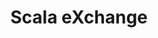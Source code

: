 ---
category: event
title: Scala eXchange
logo: /resources/img/scalaexchange.png
location: London
description: "The Scala eXchange will bring together 300+ Scala enthusiasts, software developers, and leading experts."
start: 2 December 2013
end: 3 December 2013
link-out: http://skillsmatter.com/event/scala/scala-exchange-2013
---